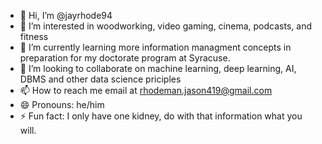- 👋 Hi, I’m @jayrhode94
- 👀 I’m interested in woodworking, video gaming, cinema, podcasts, and fitness
- 🌱 I’m currently learning more information managment concepts in preparation for my doctorate program at Syracuse.
- 💞️ I’m looking to collaborate on machine learning, deep learning, AI, DBMS and other data science priciples
- 📫 How to reach me email at rhodeman.jason419@gmail.com
- 😄 Pronouns: he/him
- ⚡ Fun fact: I only have one kidney, do with that information what you will.

<!---
jayrhode94/jayrhode94 is a ✨ special ✨ repository because its `README.md` (this file) appears on your GitHub profile.
You can click the Preview link to take a look at your changes.
--->
